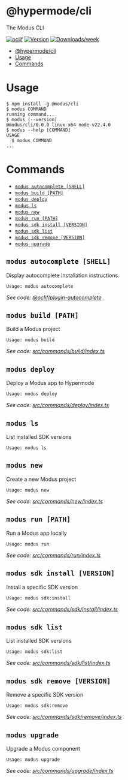 # @hypermode/cli

The Modus CLI

[![oclif](https://img.shields.io/badge/cli-oclif-brightgreen.svg)](https://oclif.io)
[![Version](https://img.shields.io/npm/v/@hypermode/cli.svg)](https://npmjs.org/package/@hypermode/cli)
[![Downloads/week](https://img.shields.io/npm/dw/@hypermode/cli.svg)](https://npmjs.org/package/@hypermode/cli)

<!-- toc -->
* [@hypermode/cli](#hypermodecli)
* [Usage](#usage)
* [Commands](#commands)
<!-- tocstop -->

# Usage

<!-- usage -->
```sh-session
$ npm install -g @modus/cli
$ modus COMMAND
running command...
$ modus (--version)
@modus/cli/0.0.0 linux-x64 node-v22.4.0
$ modus --help [COMMAND]
USAGE
  $ modus COMMAND
...
```
<!-- usagestop -->

# Commands

<!-- commands -->
* [`modus autocomplete [SHELL]`](#modus-autocomplete-shell)
* [`modus build [PATH]`](#modus-build-path)
* [`modus deploy`](#modus-deploy)
* [`modus ls`](#modus-ls)
* [`modus new`](#modus-new)
* [`modus run [PATH]`](#modus-run-path)
* [`modus sdk install [VERSION]`](#modus-sdk-install-version)
* [`modus sdk list`](#modus-sdk-list)
* [`modus sdk remove [VERSION]`](#modus-sdk-remove-version)
* [`modus upgrade`](#modus-upgrade)

## `modus autocomplete [SHELL]`

Display autocomplete installation instructions.

```
Usage: modus autocomplete
```

_See code: [@oclif/plugin-autocomplete](https://github.com/oclif/plugin-autocomplete/blob/v3.2.5/src/commands/autocomplete/index.ts)_

## `modus build [PATH]`

Build a Modus project

```
Usage: modus build
```

_See code: [src/commands/build/index.ts](https://github.com/HypermodeAI/modus/blob/v0.0.0/src/commands/build/index.ts)_

## `modus deploy`

Deploy a Modus app to Hypermode

```
Usage: modus deploy
```

_See code: [src/commands/deploy/index.ts](https://github.com/HypermodeAI/modus/blob/v0.0.0/src/commands/deploy/index.ts)_

## `modus ls`

List installed SDK versions

```
Usage: modus ls
```

## `modus new`

Create a new Modus project

```
Usage: modus new
```

_See code: [src/commands/new/index.ts](https://github.com/HypermodeAI/modus/blob/v0.0.0/src/commands/new/index.ts)_

## `modus run [PATH]`

Run a Modus app locally

```
Usage: modus run
```

_See code: [src/commands/run/index.ts](https://github.com/HypermodeAI/modus/blob/v0.0.0/src/commands/run/index.ts)_

## `modus sdk install [VERSION]`

Install a specific SDK version

```
Usage: modus sdk:install
```

_See code: [src/commands/sdk/install/index.ts](https://github.com/HypermodeAI/modus/blob/v0.0.0/src/commands/sdk/install/index.ts)_

## `modus sdk list`

List installed SDK versions

```
Usage: modus sdk:list
```

_See code: [src/commands/sdk/list/index.ts](https://github.com/HypermodeAI/modus/blob/v0.0.0/src/commands/sdk/list/index.ts)_

## `modus sdk remove [VERSION]`

Remove a specific SDK version

```
Usage: modus sdk:remove
```

_See code: [src/commands/sdk/remove/index.ts](https://github.com/HypermodeAI/modus/blob/v0.0.0/src/commands/sdk/remove/index.ts)_

## `modus upgrade`

Upgrade a Modus component

```
Usage: modus upgrade
```

_See code: [src/commands/upgrade/index.ts](https://github.com/HypermodeAI/modus/blob/v0.0.0/src/commands/upgrade/index.ts)_
<!-- commandsstop -->

